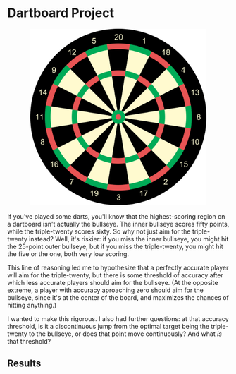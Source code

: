 # Dartboard Project

<p align="middle">
  <img src="/Dartboard/dartboard.svg" width="400"/>
</p>

If you've played some darts, you'll know that the highest-scoring region on a dartboard isn't actually the bullseye. The inner bullseye scores fifty points, while the triple-twenty scores sixty. So why not just aim for the triple-twenty instead? Well, it's riskier: if you miss the inner bullseye, you might hit the 25-point outer bullseye, but if you miss the triple-twenty, you might hit the five or the one, both very low scoring. 

This line of reasoning led me to hypothesize that a perfectly accurate player will aim for the triple-twenty, but there is some threshold of accuracy after which less accurate players should aim for the bullseye. (At the opposite extreme, a player with accuracy aproaching zero should aim for the bullseye, since it's at the center of the board, and maximizes the chances of hitting anything.)

I wanted to make this rigorous. I also had further questions: at that accuracy threshold, is it a discontinuous jump from the optimal target being the triple-twenty to the bullseye, or does that point move continuously? And what *is* that threshold?

## Results

